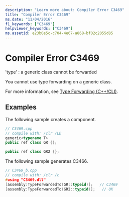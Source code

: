 ```yaml
---
description: "Learn more about: Compiler Error C3469"
title: "Compiler Error C3469"
ms.date: "11/04/2016"
f1_keywords: ["C3469"]
helpviewer_keywords: ["C3469"]
ms.assetid: e23b0e5c-c704-4e67-a868-bf02c2055d85
---
```

# Compiler Error C3469

'type' : a generic class cannot be forwarded

You cannot use type forwarding on a generic class.

For more information, see [Type Forwarding (C++/CLI)](../../extensions/type-forwarding-cpp-cli.md).

## Examples

The following sample creates a component.

```cpp
// C3469.cpp
// compile with: /clr /LD
generic<typename T>
public ref class GR {};

public ref class GR2 {};
```

The following sample generates C3466.

```cpp
// C3469_b.cpp
// compile with: /clr /c
#using "C3469.dll"
[assembly:TypeForwardedTo(GR::typeid)];   // C3469
[assembly:TypeForwardedTo(GR2::typeid)];   // OK
```
